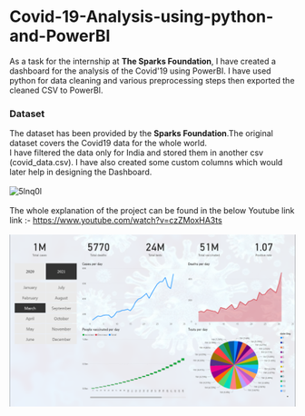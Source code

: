 # Covid-19-Analysis-using-python-and-PowerBI
As a task for the internship at <b>The Sparks Foundation</b>, I have created a dashboard for the analysis of the Covid'19 using PowerBI. I have used python for data cleaning and various preprocessing steps then exported the cleaned CSV to PowerBI.
<br>
### Dataset
The dataset has been provided by the <b>Sparks Foundation</b>.The original dataset covers the Covid19 data for the whole world.
<br>
I have filtered the data only for India and stored them in another csv (covid_data.csv). I have also created some custom columns which would later help
in designing the Dashboard.
<br>
<br>
![5lnq0l](https://user-images.githubusercontent.com/40202640/131873635-ec91ffcf-cb6d-4516-aa39-622a17fc2918.gif)
<br>
<br>
The whole explanation of the project can be found in the below Youtube link 
<br>
link :- https://www.youtube.com/watch?v=czZMoxHA3ts
<br>
<br>
<img src="https://github.com/nilay121/Covid-19-Analysis-using-python-and-PowerBI/blob/main/covid.png">
























